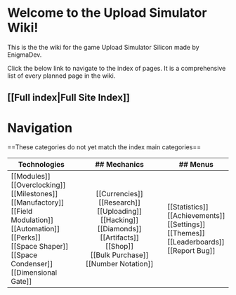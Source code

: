 # Welcome to the Upload Simulator Wiki!
This is the the wiki for the game Upload Simulator Silicon made by EnigmaDev. 

Click the below link to navigate to the index of pages. It is a comprehensive list of every planned page in the wiki.

## [[Full index|Full Site Index]]

# Navigation
==These categories do not yet match the index main categories==

| Technologies | ## Mechanics | ## Menus |
|---|:---:|---|
| [[Modules]]<br> [[Overclocking]]<br> [[Milestones]]<br> [[Manufactory]]<br> [[Field Modulation]]<br> [[Automation]]<br> [[Perks]]<br> [[Space Shaper]]<br> [[Space Condenser]]<br> [[Dimensional Gate]] | [[Currencies]][[Research]][[Uploading]]<br> [[Hacking]]<br> [[Diamonds]]<br> [[Artifacts]]<br> [[Shop]]<br> [[Bulk Purchase]]<br> [[Number Notation]] | [[Statistics]]<br> [[Achievements]]<br> [[Settings]]<br> [[Themes]]<br> [[Leaderboards]]<br> [[Report Bug]] |
